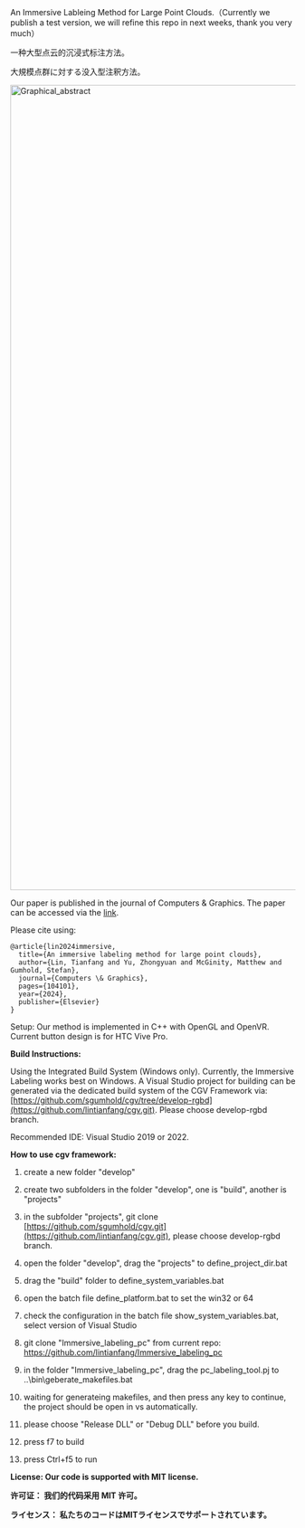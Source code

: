 An Immersive Lableing Method for Large Point Clouds.（Currently we publish a test version, we will refine this repo in next weeks, thank you very much）

一种大型点云的沉浸式标注方法。

大規模点群に対する没入型注釈方法。

<img width="1424" alt="Graphical_abstract" src="https://github.com/user-attachments/assets/e60ef5e1-9d7f-4328-a0c6-1289a146684a">


Our paper is published in the journal of Computers & Graphics. The paper can be accessed via the [link](https://www.sciencedirect.com/science/article/pii/S009784932400236X).

Please cite using:

    @article{lin2024immersive,
      title={An immersive labeling method for large point clouds},
      author={Lin, Tianfang and Yu, Zhongyuan and McGinity, Matthew and Gumhold, Stefan},
      journal={Computers \& Graphics},
      pages={104101},
      year={2024},
      publisher={Elsevier}
    }

Setup: Our method is implemented in C++ with OpenGL and OpenVR. Current button design is for HTC Vive Pro.

**Build Instructions:**

Using the Integrated Build System (Windows only). Currently, the Immersive Labeling works best on Windows. A Visual Studio project for building can be generated via the dedicated build system of the CGV Framework via: [https://github.com/sgumhold/cgv/tree/develop-rgbd](https://github.com/lintianfang/cgv.git). Please choose develop-rgbd branch.

Recommended IDE: Visual Studio 2019 or 2022.

**How to use cgv framework:**
1. create a new folder "develop"
2. create two subfolders in the folder "develop", one is "build", another is "projects"
3. in the subfolder "projects", git clone [https://github.com/sgumhold/cgv.git](https://github.com/lintianfang/cgv.git), please choose develop-rgbd branch.
4. open the folder "develop", drag the "projects" to define_project_dir.bat
5. drag the "build" folder to define_system_variables.bat
6. open the batch file define_platform.bat to set the win32 or 64
7. check the configuration in the batch file show_system_variables.bat, select version of Visual Studio

8. git clone "Immersive_labeling_pc" from current repo: https://github.com/lintianfang/Immersive_labeling_pc
9. in the folder "Immersive_labeling_pc", drag the pc_labeling_tool.pj to ..\bin\geberate_makefiles.bat
10. waiting for generateing makefiles, and then press any key to continue, the project should be open in vs automatically.
11. please choose "Release DLL" or "Debug DLL" before you build.
12. press f7 to build
13. press Ctrl+f5 to run

**License: Our code is supported with MIT license.**

**许可证： 我们的代码采用 MIT 许可。**

**ライセンス： 私たちのコードはMITライセンスでサポートされています。**

